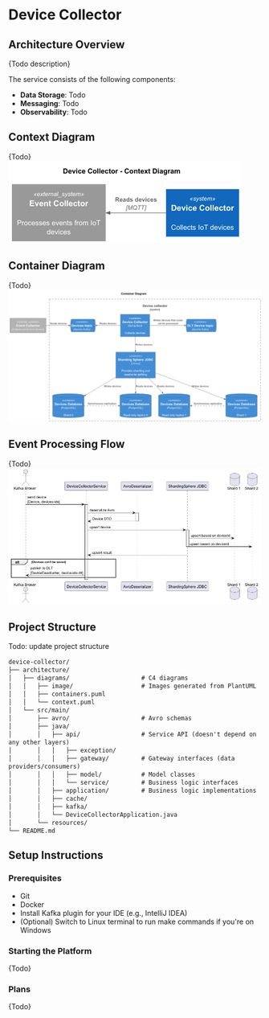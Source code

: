 # Device Collector

## Architecture Overview

{Todo description}

The service consists of the following components:

- **Data Storage**: Todo
- **Messaging**: Todo
- **Observability**: Todo

## Context Diagram

{Todo}
![Diagram](architecture/diagrams/image/context-diagram.png)

## Container Diagram

{Todo}
![Diagram](architecture/diagrams/image/container-diagram.png)

## Event Processing Flow

{Todo}
![Diagram](architecture/diagrams/image/consume-device-flow.png)

## Project Structure
Todo: update project structure
```plaintext
device-collector/
├── architecture/
│   ├── diagrams/                    # C4 diagrams
│   │   ├── image/                   # Images generated from PlantUML
│   │   ├── containers.puml
│   │   └── context.puml
│   └── src/main/
│       ├── avro/                    # Avro schemas
│       ├── java/
│       │   ├── api/                 # Service API (doesn't depend on any other layers)
│       │   │   ├── exception/
│       │   │   ├── gateway/         # Gateway interfaces (data providers/consumers)
│       │   │   ├── model/           # Model classes
│       │   │   └── service/         # Business logic interfaces
│       │   ├── application/         # Business logic implementations
│       │   ├── cache/               
│       │   ├── kafka/               
│       │   └── DeviceCollectorApplication.java
│       └── resources/
└── README.md
```

## Setup Instructions

### Prerequisites

- Git
- Docker
- Install Kafka plugin for your IDE (e.g., IntelliJ IDEA)
- (Optional) Switch to Linux terminal to run make commands if you're on Windows

### Starting the Platform

{Todo}

### Plans

{Todo}
